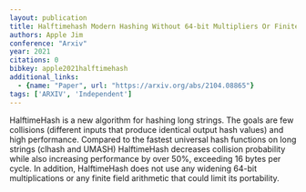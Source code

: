 ```yaml
---
layout: publication
title: Halftimehash Modern Hashing Without 64-bit Multipliers Or Finite Fields
authors: Apple Jim
conference: "Arxiv"
year: 2021
citations: 0
bibkey: apple2021halftimehash
additional_links:
  - {name: "Paper", url: "https://arxiv.org/abs/2104.08865"}
tags: ['ARXIV', 'Independent']
---
```

HalftimeHash is a new algorithm for hashing long strings. The goals are few
collisions (different inputs that produce identical output hash values) and
high performance.
  Compared to the fastest universal hash functions on long strings (clhash and
UMASH) HalftimeHash decreases collision probability while also increasing
performance by over 50%, exceeding 16 bytes per cycle. In addition,
HalftimeHash does not use any widening 64-bit multiplications or any finite
field arithmetic that could limit its portability.
